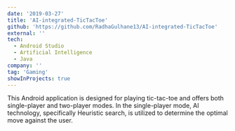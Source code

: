 ```yaml
---
date: '2019-03-27'
title: 'AI-integrated-TicTacToe'
github: 'https://github.com/RadhaGulhane13/AI-integrated-TicTacToe'
external: ''
tech:
  - Android Studio
  - Artificial Intelligence
  - Java
company: ''
tag: 'Gaming'
showInProjects: true
---
```


This Android application is designed for playing tic-tac-toe and offers both single-player and two-player modes. In the single-player mode, AI technology, specifically Heuristic search, is utilized to determine the optimal move against the user.
